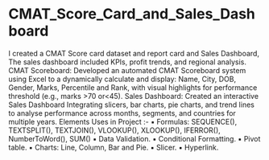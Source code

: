 # CMAT_Score_Card_and_Sales_Dashboard
I created a CMAT Score card dataset and report card and Sales Dashboard, The sales dashboard included KPIs, profit trends, and regional analysis.
CMAT Scoreboard: Developed an automated CMAT Scoreboard system using Excel to a dynamically calculate and display: Name, City, DOB, Gender,
Marks, Percentile and Rank, with visual highlights for performance threshold (e.g., marks >70 or<45).
Sales Dashboard: Created an interactive Sales Dashboard Integrating slicers, bar charts, pie charts, and trend lines to analyse performance across months,
segments, and countries for multiple years.
Elements Uses in Project :-
▪ Formulas: SEQUENCE(), TEXTSPLIT(), TEXTJOIN(), VLOOKUP(), XLOOKUP(), IFERROR(), NumberToWord(), SUM()
▪ Data Validation.
▪ Conditional Formatting.
▪ Pivot table.
▪ Charts: Line, Column, Bar and Pie.
▪ Slicer.
▪ Hyperlink.
